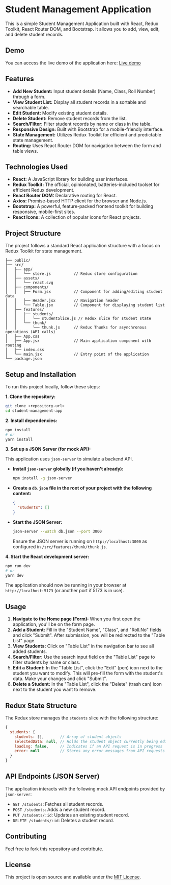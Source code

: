 # Student Management Application

This is a simple Student Management Application built with React, Redux Toolkit, React Router DOM, and Bootstrap. It allows you to add, view, edit, and delete student records.

## Demo

You can access the live demo of the application here: [Live demo](https://react-practical-exam-beta.vercel.app/)

## Features

*   **Add New Student:** Input student details (Name, Class, Roll Number) through a form.
*   **View Student List:** Display all student records in a sortable and searchable table.
*   **Edit Student:** Modify existing student details.
*   **Delete Student:** Remove student records from the list.
*   **Search/Filter:** Filter student records by name or class in the table.
*   **Responsive Design:** Built with Bootstrap for a mobile-friendly interface.
*   **State Management:** Utilizes Redux Toolkit for efficient and predictable state management.
*   **Routing:** Uses React Router DOM for navigation between the form and table views.

## Technologies Used

*   **React:** A JavaScript library for building user interfaces.
*   **Redux Toolkit:** The official, opinionated, batteries-included toolset for efficient Redux development.
*   **React Router DOM:** Declarative routing for React.
*   **Axios:** Promise-based HTTP client for the browser and Node.js.
*   **Bootstrap:** A powerful, feature-packed frontend toolkit for building responsive, mobile-first sites.
*   **React Icons:** A collection of popular icons for React projects.

## Project Structure

The project follows a standard React application structure with a focus on Redux Toolkit for state management.

```
├── public/
├── src/
│   ├── app/
│   │   └── store.js          // Redux store configuration
│   ├── assets/
│   │   └── react.svg
│   ├── components/
│   │   ├── Form.jsx          // Component for adding/editing student data
│   │   ├── Header.jsx        // Navigation header
│   │   └── Table.jsx         // Component for displaying student list
│   ├── features/
│   │   ├── students/
│   │   │   └── studentSlice.js // Redux slice for student state
│   │   └── thunk/
│   │       └── thunk.js      // Redux Thunks for asynchronous operations (API calls)
│   ├── App.css
│   ├── App.jsx               // Main application component with routing
│   ├── index.css
│   └── main.jsx              // Entry point of the application
└── package.json
```

## Setup and Installation

To run this project locally, follow these steps:

**1. Clone the repository:**

```bash
git clone <repository-url>
cd student-management-app
```

**2. Install dependencies:**

```bash
npm install
# or
yarn install
```

**3. Set up a JSON Server (for mock API):**

This application uses `json-server` to simulate a backend API.

*   **Install `json-server` globally (if you haven't already):**

    ```bash
    npm install -g json-server
    ```

*   **Create a `db.json` file in the root of your project with the following content:**

    ```json
    {
      "students": []
    }
    ```

*   **Start the JSON Server:**

    ```bash
    json-server --watch db.json --port 3000
    ```
    Ensure the JSON server is running on `http://localhost:3000` as configured in `/src/features/thunk/thunk.js`.

**4. Start the React development server:**

```bash
npm run dev
# or
yarn dev
```

The application should now be running in your browser at `http://localhost:5173` (or another port if 5173 is in use).

## Usage

1.  **Navigate to the Home page (Form):** When you first open the application, you'll be on the form page.
2.  **Add a Student:** Fill in the "Student Name", "Class", and "Roll.No" fields and click "Submit". After submission, you will be redirected to the "Table List" page.
3.  **View Students:** Click on "Table List" in the navigation bar to see all added students.
4.  **Search/Filter:** Use the search input field on the "Table List" page to filter students by name or class.
5.  **Edit a Student:** In the "Table List", click the "Edit" (pen) icon next to the student you want to modify. This will pre-fill the form with the student's data. Make your changes and click "Submit".
6.  **Delete a Student:** In the "Table List", click the "Delete" (trash can) icon next to the student you want to remove.

## Redux State Structure

The Redux store manages the `students` slice with the following structure:

```javascript
{
  students: {
    students: [],       // Array of student objects
    selectedData: null, // Holds the student object currently being edited
    loading: false,     // Indicates if an API request is in progress
    error: null         // Stores any error messages from API requests
  }
}
```

## API Endpoints (JSON Server)

The application interacts with the following mock API endpoints provided by `json-server`:

*   `GET /students`: Fetches all student records.
*   `POST /students`: Adds a new student record.
*   `PUT /students/:id`: Updates an existing student record.
*   `DELETE /students/:id`: Deletes a student record.

## Contributing

Feel free to fork this repository and contribute.

## License

This project is open source and available under the [MIT License](LICENSE).
